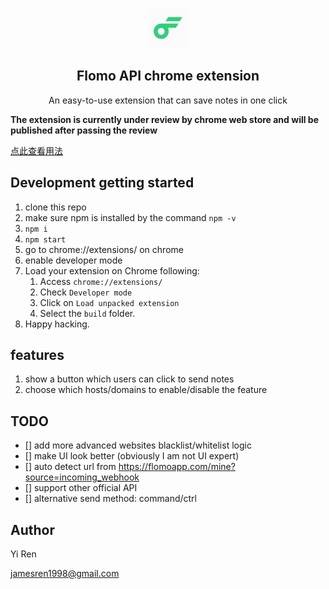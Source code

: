 <p align="center">

<img src="src/assets/img/logo-192.png" width="64"/>
  <h2 align="center">Flomo API chrome extension</h2>

  <p align="center">
    An easy-to-use extension that can save notes in one click

  </p>
</p>


**The extension is currently under review by chrome web store and will be published after passing the review**

[点此查看用法](usage_zh.md)

## Development getting started

1. clone this repo
2. make sure npm is installed by the command `npm -v`
3. `npm i`
4. `npm start`
3. go to chrome://extensions/ on chrome
4. enable developer mode
5. Load your extension on Chrome following:
   1. Access `chrome://extensions/`
   2. Check `Developer mode`
   3. Click on `Load unpacked extension`
   4. Select the `build` folder.
6. Happy hacking.

## features

1. show a button which users can click to send notes
2. choose which hosts/domains to enable/disable the feature

## TODO

- [] add more advanced websites blacklist/whitelist logic
- [] make UI look better (obviously I am not UI expert)
- [] auto detect url from https://flomoapp.com/mine?source=incoming_webhook
- [] support other official API
- [] alternative send method: command/ctrl 

## Author

Yi Ren

jamesren1998@gmail.com
